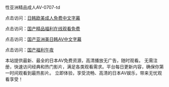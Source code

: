 
性亚洲精品成人AV-0707-td


点击访问：<a href="https://vassv.pages.dev/">日韩欧美成人免费中文字幕</a>

点击访问：<a href="https://gsd-agv.pages.dev/">国产精品福利在线观看免费</a>

点击访问：<a href="https://gda-c7m.pages.dev/">国产亚洲美日韩AV中文字幕</a>

点击访问：<a href="https://tfda.pages.dev/">国产福利午夜</a>


本站提供最新、最全的日本AV免费资源，高清播放无广告，随时观看。
无需注册，快速访问经典和热门影片，满足各类观看需求。平台每日更新内容，确保你第一时间观看到最热影片。
立即体验，享受流畅、高清的日本AV娱乐，带来无忧观看享受！

<span style="display:none;">[Canonical link](https://github.com/nhanha20250707/nhanha12 ）</span>
